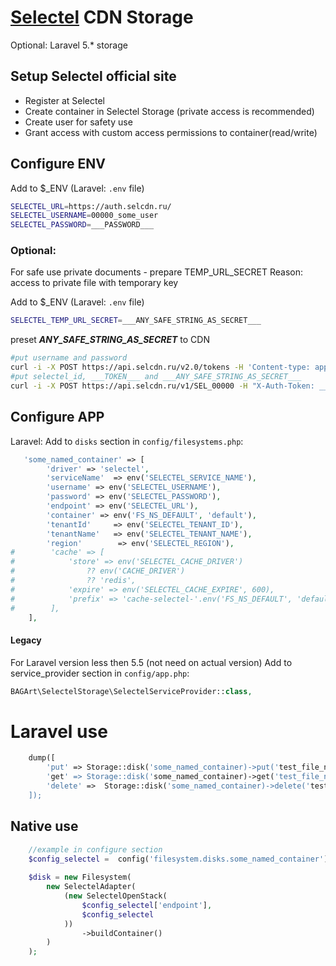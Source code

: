 # [Selectel](https://selectel.com/) CDN Storage 

Optional: Laravel 5.* storage

## Setup Selectel official site
- Register at Selectel
- Create container in Selectel Storage (private access is recommended)
- Create user for safety use
- Grant access with custom access permissions to container(read/write)

## Configure ENV
Add to $_ENV (Laravel: `.env` file)
```sh
SELECTEL_URL=https://auth.selcdn.ru/
SELECTEL_USERNAME=00000_some_user
SELECTEL_PASSWORD=___PASSWORD___
```

### Optional:
For safe use private documents - prepare TEMP_URL_SECRET
Reason: access to private file with temporary key

Add to $_ENV (Laravel: `.env` file)
```sh
SELECTEL_TEMP_URL_SECRET=___ANY_SAFE_STRING_AS_SECRET___
```
preset ___ANY_SAFE_STRING_AS_SECRET___ to CDN
```bash 
#put username and password
curl -i -X POST https://api.selcdn.ru/v2.0/tokens -H 'Content-type: application/json' -d '{"auth": {"passwordCredentials": {"username": "00000_some_user", "password": "___PASSWORD___"}}}'
#put selectel_id, ___TOKEN___ and ___ANY_SAFE_STRING_AS_SECRET___
curl -i -X POST https://api.selcdn.ru/v1/SEL_00000 -H "X-Auth-Token: ___TOKEN___" -H "X-Account-Meta-Temp-URL-Key: ___ANY_SAFE_STRING_AS_SECRET___"
```

## Configure APP
Laravel: Add to `disks` section in `config/filesystems.php`:

```php
   'some_named_container' => [
        'driver' => 'selectel',
        'serviceName'  => env('SELECTEL_SERVICE_NAME'),
        'username' => env('SELECTEL_USERNAME'),
        'password' => env('SELECTEL_PASSWORD'),
        'endpoint' => env('SELECTEL_URL'),
        'container' => env('FS_NS_DEFAULT', 'default'),
        'tenantId'     => env('SELECTEL_TENANT_ID'),
        'tenantName'   => env('SELECTEL_TENANT_NAME'),
        'region'        => env('SELECTEL_REGION'),
#        'cache' => [
#            'store' => env('SELECTEL_CACHE_DRIVER')
#                ?? env('CACHE_DRIVER')
#                ?? 'redis',
#            'expire' => env('SELECTEL_CACHE_EXPIRE', 600),
#            'prefix' => 'cache-selectel-'.env('FS_NS_DEFAULT', 'default'),
#        ],
    ],
```

#### Legacy
For Laravel version less then 5.5 (not need on actual version)
Add to service_provider section in `config/app.php`:
```php
BAGArt\SelectelStorage\SelectelServiceProvider::class,
```

# Laravel use
```php
    dump([
        'put' => Storage::disk('some_named_container)->put('test_file_name', 'some test content')),
        'get' => Storage::disk('some_named_container)->get('test_file_name')
        'delete' =>  Storage::disk('some_named_container)->delete('test_file_name'),
    ]);
```

## Native use
```php
    //example in configure section
    $config_selectel =  config('filesystem.disks.some_named_container');
    
    $disk = new Filesystem(
        new SelectelAdapter(
            (new SelectelOpenStack(
                $config_selectel['endpoint'],
                $config_selectel
            ))
                ->buildContainer()
        )
    );
```
